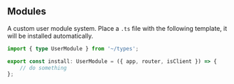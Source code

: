 ## Modules

A custom user module system. Place a `.ts` file with the following template, it will be installed automatically.

```ts
import { type UserModule } from '~/types';

export const install: UserModule = ({ app, router, isClient }) => {
    // do something
};
```
